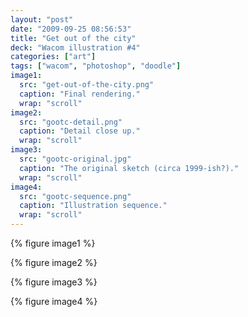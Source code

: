 ```yaml
---
layout: "post"
date: "2009-09-25 08:56:53"
title: "Get out of the city"
deck: "Wacom illustration #4"
categories: ["art"]
tags: ["wacom", "photoshop", "doodle"]
image1:
  src: "get-out-of-the-city.png"
  caption: "Final rendering."
  wrap: "scroll"
image2:
  src: "gootc-detail.png"
  caption: "Detail close up."
  wrap: "scroll"
image3:
  src: "gootc-original.jpg"
  caption: "The original sketch (circa 1999-ish?)."
  wrap: "scroll"
image4:
  src: "gootc-sequence.png"
  caption: "Illustration sequence."
  wrap: "scroll"
---
```


{% figure image1 %}

{% figure image2 %}

{% figure image3 %}

{% figure image4 %}
